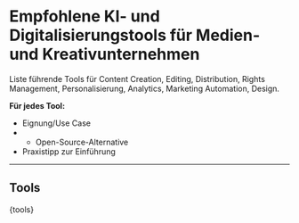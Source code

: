 <!-- tools.md -->
# Empfohlene KI- und Digitalisierungstools für Medien- und Kreativunternehmen

Liste führende Tools für Content Creation, Editing, Distribution, Rights Management, Personalisierung, Analytics, Marketing Automation, Design.

**Für jedes Tool:**
- Eignung/Use Case
- - Open-Source-Alternative
- Praxistipp zur Einführung

---

## Tools

{tools}